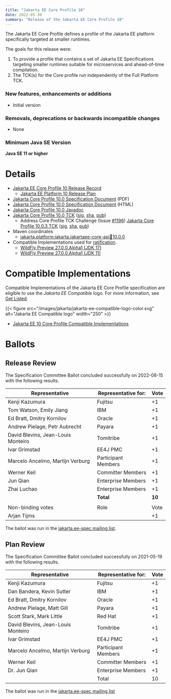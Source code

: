 ```yaml
---
title: "Jakarta EE Core Profile 10"
date: 2022-05-30
summary: "Release of the Jakarta EE Core Profile 10"
---
```

The Jakarta EE Core Profile defines a profile of the Jakarta EE platform specifically targeted at smaller runtimes.

The goals for this release were:
1. To provide a profile that contains a set of Jakarta EE Specifications targeting smaller runtimes suitable for microservices and ahead-of-time compilation.
2. The TCK(s) for the Core profile run independently of the Full Platform TCK.

### New features, enhancements or additions
<!-- List here -->
* Initial version

### Removals, deprecations or backwards incompatible changes
<!-- List here -->
* None

### Minimum Java SE Version
<!-- Specify the minimum required Java SE version for this specification -->
**Java SE 11 or higher**

# Details

* [Jakarta EE Core Profile 10 Release Record](https://projects.eclipse.org/projects/ee4j.jakartaee-platform/releases/core-profile-10)
    * [Jakarta EE Platform 10 Release Plan](https://jakartaee.github.io/platform/jakartaee10/JakartaEE10ReleasePlan)
* [Jakarta Core Profile 10.0 Specification Document](jakarta-coreprofile-spec-10.0.pdf) (PDF)
* [Jakarta Core Profile 10.0 Specification Document](jakarta-coreprofile-spec-10.0.html) (HTML)
* [Jakarta Core Profile 10.0 Javadoc](./apidocs)
* [Jakarta Core Profile 10.0 TCK](https://download.eclipse.org/jakartaee/coreprofile/10.0/jakarta-core-profile-tck-10.0.1.zip)
  ([sig](https://download.eclipse.org/jakartaee/coreprofile/10.0/jakarta-core-profile-tck-10.0.1.zip.sig),
  [sha](https://download.eclipse.org/jakartaee/coreprofile/10.0/jakarta-core-profile-tck-10.0.1.zip.sha256),
  [pub](https://jakarta.ee/specifications/jakartaee-spec-committee.pub))
   * Address Core Profile TCK Challenge (Issue [#1196](https://github.com/jakartaee/platform-tck/issues/1196)) [Jakarta Core Profile 10.0.3 TCK](https://download.eclipse.org/jakartaee/coreprofile/10.0/jakarta-core-profile-tck-10.0.3.zip)  ([sig](https://download.eclipse.org/jakartaee/coreprofile/10.0/jakarta-core-profile-tck-10.0.3.zip.sig),  [sha](https://download.eclipse.org/jakartaee/coreprofile/10.0/jakarta-core-profile-tck-10.0.3.zip.sha256),  [pub](https://jakarta.ee/specifications/jakartaee-spec-committee.pub))
* Maven coordinates
    * [jakarta.platform:jakarta.jakartaee-core-api:jar:10.0.0](https://search.maven.org/artifact/jakarta.platform/jakartaee-core-api/10.0.0/jar)
* Compatible Implementations used for [ratification](https://www.eclipse.org/projects/efsp/?version=1.2#efsp-ratification).
  * [WildFly Preview 27.0.0.Alpha1 (JDK 17)](https://github.com/wildfly/wildfly/releases/download/27.0.0.Alpha1/wildfly-preview-27.0.0.Alpha1.zip)
  * [WildFly Preview 27.0.0.Alpha1 (JDK 11)](https://github.com/wildfly/wildfly/releases/download/27.0.0.Alpha1/wildfly-preview-27.0.0.Alpha1.zip)

# Compatible Implementations

Compatible Implementations of the Jakarta EE Core Profile specification are eligible to use the _Jakarta EE Compatible_ logo. For more information, see [Get Listed](/compatibility/get-listed/).

{{< figure src="/images/jakarta/jakarta-ee-compatible-logo-color.svg" alt="Jakarta EE Compatible logo" width="250" >}}

* [Jakarta EE 10 Core Profile Compatible Implementations](https://jakarta.ee/compatibility/certification/10/)

# Ballots

## Release Review

The Specification Committee Ballot concluded successfully on 2022-08-15 with the following results.

| Representative                                 | Representative for: | Vote    |
|------------------------------------------------|---------------------|---------|
| Kenji Kazumura                                 | Fujitsu             |    +1   |
| Tom Watson, Emily Jiang                        | IBM                 |    +1   |
| Ed Bratt, Dmitry Kornilov                      | Oracle              |    +1   |
| Andrew Pielage, Petr Aubrecht                  | Payara              |    +1   |
| David Blevins, Jean-Louis Monteiro             | Tomitribe           |    +1   |
| Ivar Grimstad                                  | EE4J PMC            |    +1   |
| Marcelo Ancelmo, Martijn Verburg               | Participant Members |    +1   |
| Werner Keil                                    | Committer Members   |    +1   |
| Jun Qian                                       | Enterprise Members  |    +1   |
| Zhai Luchao                                    | Enterprise Members  |    +1   |
|                                                | **Total**           |  **10** |
|                                                                                |
| Non-binding votes                              | Role                |   Vote  |
| Arjan Tijms                                    |                     |    +1   |

The ballot was run in the [jakarta.ee-spec mailing list](https://www.eclipse.org/lists/jakarta.ee-spec/msg02712.html).

## Plan Review

The Specification Committee Ballot concluded successfully on 2021-05-19 with the following results.

| Representative                                 | Representative for: | Vote |
|------------------------------------------------|---------------------|------|
| Kenji Kazumura                                 | Fujitsu             |  +1    |
| Dan Bandera, Kevin Sutter                      | IBM                 |  +1    |
| Ed Bratt, Dmitry Kornilov                      | Oracle              |  +1   |
| Andrew Pielage, Matt Gill                      | Payara              |  +1    |
| Scott Stark, Mark Little                       | Red Hat             |  +1    |
| David Blevins, Jean-Louis Monteiro             | Tomitribe           |  +1    |
| Ivar Grimstad                                  | EE4J PMC            |  +1    |
| Marcelo Ancelmo, Martijn Verburg               | Participant Members |  +1    |
| Werner Keil                                    | Committer Members   |  +1    |
| Dr. Jun Qian                                   | Enterprise Members  |  +1    |
|                                                | Total               |  10  |

The ballot was run in the [jakarta.ee-spec mailing list](https://www.eclipse.org/lists/jakarta.ee-spec/msg01679.html)
